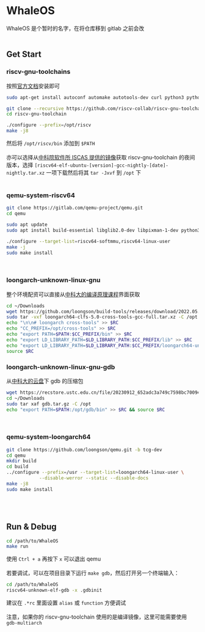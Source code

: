 # WhaleOS
WhaleOS 是个暂时的名字，在将仓库移到 gitlab 之前会改
<br><br>
## Get Start
### riscv-gnu-toolchains
按照[官方文档](https://github.com/riscv-collab/riscv-gnu-toolchain)安装即可

```bash
sudo apt-get install autoconf automake autotools-dev curl python3 python3-pip python3-tomli libmpc-dev libmpfr-dev libgmp-dev gawk build-essential bison flex texinfo gperf libtool patchutils bc zlib1g-dev libexpat-dev ninja-build git cmake libglib2.0-dev libslirp-dev

git clone --recursive https://github.com/riscv-collab/riscv-gnu-toolchain.git
cd riscv-gnu-toolchain

./configure --prefix=/opt/riscv
make -j8
```
然后将 `/opt/riscv/bin` 添加到 `$PATH`
<br><br>
亦可以选择从[中科院软件所 ISCAS 提供的镜像](https://mirror.iscas.ac.cn/riscv-toolchains/release/riscv-collab/riscv-gnu-toolchain/LatestRelease/)获取 riscv-gnu-toolchain 的夜间版本，选择 `[riscv64-elf-ubuntu-[version]-gcc-nightly-[date]-nightly.tar.xz` 一项下载然后将其 `tar -Jxvf` 到 `/opt` 下
<br><br>

### qemu-system-riscv64
```bash
git clone https://gitlab.com/qemu-project/qemu.git
cd qemu

sudo apt update
sudo apt install build-essential libglib2.0-dev libpixman-1-dev python3 python3-pip ninja-build

./configure --target-list=riscv64-softmmu,riscv64-linux-user
make -j
sudo make install
```
<br>

### loongarch-unknown-linux-gnu
整个环境配资可以直接从[中科大的编译原理课程](https://ustc-compiler-principles.github.io/2023/lab3/environment/)界面获取
```bash
cd ~/Downloads
wget https://github.com/loongson/build-tools/releases/download/2022.05.29/loongarch64-clfs-5.0-cross-tools-gcc-full.tar.xz
sudo tar -vxf loongarch64-clfs-5.0-cross-tools-gcc-full.tar.xz -C /opt
echo "\n\n# loongarch cross-tools" >> $RC
echo "CC_PREFIX=/opt/cross-tools" >> $RC
echo "export PATH=$PATH:$CC_PREFIX/bin" >> $RC
echo "export LD_LIBRARY_PATH=$LD_LIBRARY_PATH:$CC_PREFIX/lib" >> $RC
echo "export LD_LIBRARY_PATH=$LD_LIBRARY_PATH:$CC_PREFIX/loongarch64-unknown-linux-gnu/lib/" >> $RC
source $RC
```

### loongarch-unknown-linux-gnu-gdb
从[中科大的云盘](https://rec.ustc.edu.cn/share/d8c57580-669d-11ee-8794-d542ef642531)下 gdb 的压缩包
```bash
wget https://recstore.ustc.edu.cn/file/20230912_652adc3a749c7598bc700945169de89d?Signature=8H0F6jLz4Tn5...sition=attachment%3Bfilename%3D%22gdb.tar.gz%22&storage=moss&filename=gdb.tar.gz&download=download
cd ~/Downloads
sudo tar xaf gdb.tar.gz -C /opt
echo "export PATH=$PATH:/opt/gdb/bin" >> $RC && source $RC
```
<br>

### qemu-system-loongarch64
```bash
git clone https://github.com/loongson/qemu.git -b tcg-dev
cd qemu
mkdir build
cd build
../configure --prefix=/usr --target-list=loongarch64-linux-user \
            --disable-werror --static --disable-docs
make -j8
sudo make install
```
<br><br>

## Run & Debug
```bash
cd /path/to/WhaleOS
make run
```
使用 `Ctrl + a` 再按下 `x` 可以退出 qemu
<br><br>
若要调试，可以在项目目录下运行 `make gdb`，然后打开另一个终端输入：
```bash
cd /path/to/WhaleOS
riscv64-unknown-elf-gdb -x .gdbinit
```
建议在 `.*rc` 里面设置 `alias` 或 `function` 方便调试
<br><br>
注意，如果你的 riscv-gnu-toolchain 使用的是编译镜像，这里可能需要使用 `gdb-multiarch`
